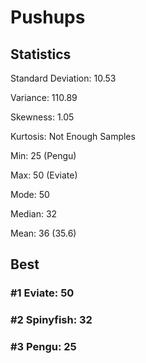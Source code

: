 # Pushups

## Statistics

Standard Deviation: 10.53

Variance: 110.89

Skewness: 1.05

Kurtosis: Not Enough Samples

Min: 25 (Pengu)

Max: 50 (Eviate)

Mode: 50

Median: 32

Mean: 36 (35.6)


## Best

### #1 Eviate: 50

### #2 Spinyfish: 32

### #3 Pengu: 25
